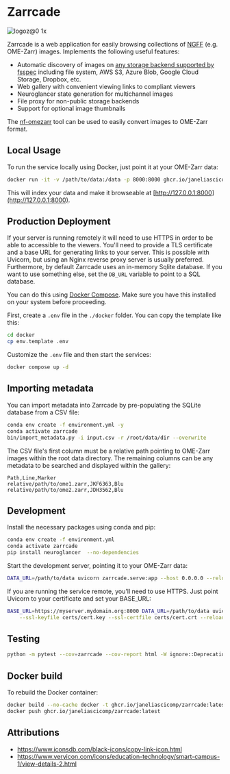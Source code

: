 # Zarrcade 

![logoz@0 1x](https://github.com/user-attachments/assets/21e45ddf-f53b-4391-9014-e1cad0243e7e)

Zarrcade is a web application for easily browsing collections of [NGFF](https://github.com/ome/ngff) (e.g. OME-Zarr) images. Implements the following useful features:

* Automatic discovery of images on [any storage backend supported by fsspec](https://filesystem-spec.readthedocs.io/en/latest/api.html#other-known-implementations) including file system, AWS S3, Azure Blob, Google Cloud Storage, Dropbox, etc.
* Web gallery with convenient viewing links to compliant viewers
* Neuroglancer state generation for multichannel images
* File proxy for non-public storage backends
* Support for optional image thumbnails

The [nf-omezarr](https://github.com/JaneliaSciComp/nf-omezarr) tool can be used to easily convert images to OME-Zarr format.

## Local Usage

To run the service locally using Docker, just point it at your OME-Zarr data:

```bash
docker run -it -v /path/to/data:/data -p 8000:8000 ghcr.io/janeliascicomp/zarrcade
```

This will index your data and make it browseable at [http://127.0.0.1:8000](http://127.0.0.1:8000).


## Production Deployment

If your server is running remotely it will need to use HTTPS in order to be able to accessible to the viewers. You'll need to provide a TLS certificate and a base URL for generating links to your server. This is possible with Uvicorn, but using an Nginx reverse proxy server is usually preferred. Furthermore, by default Zarrcade uses an in-memory Sqlite database. If you want to use something else, set the `DB_URL` variable to point to a SQL database.

You can do this using [Docker Compose](https://docs.docker.com/compose/). Make sure you have this installed on your system before proceeding.

First, create a `.env` file in the `./docker` folder. You can copy the template like this:

```bash
cd docker
cp env.template .env
```

Customize the `.env` file and then start the services:

```bash
docker compose up -d
```


## Importing metadata

You can import metadata into Zarrcade by pre-populating the SQLite database from a CSV file:

```bash
conda env create -f environment.yml -y
conda activate zarrcade
bin/import_metadata.py -i input.csv -r /root/data/dir --overwrite
```

The CSV file's first column must be a relative path pointing to OME-Zarr images within the root data directory. The remaining columns can be any metadata to be searched and displayed within the gallery:

```csv
Path,Line,Marker
relative/path/to/ome1.zarr,JKF6363,Blu
relative/path/to/ome2.zarr,JDH3562,Blu
```

## Development

Install the necessary packages using conda and pip:

```bash
conda env create -f environment.yml
conda activate zarrcade
pip install neuroglancer  --no-dependencies
```

Start the development server, pointing it to your OME-Zarr data:

```bash
DATA_URL=/path/to/data uvicorn zarrcade.serve:app --host 0.0.0.0 --reload
```

If you are running the service remote, you'll need to use HTTPS. Just point Uvicorn to your certificate and set your BASE_URL:

```bash
BASE_URL=https://myserver.mydomain.org:8000 DATA_URL=/path/to/data uvicorn zarrcade.serve:app --host 0.0.0.0 \
    --ssl-keyfile certs/cert.key --ssl-certfile certs/cert.crt --reload 
```

## Testing

```bash
python -m pytest --cov=zarrcade --cov-report html -W ignore::DeprecationWarning
```

## Docker build

To rebuild the Docker container:

```bash
docker build --no-cache docker -t ghcr.io/janeliascicomp/zarrcade:latest
docker push ghcr.io/janeliascicomp/zarrcade:latest
```

## Attributions

* <https://www.iconsdb.com/black-icons/copy-link-icon.html>
* <https://www.veryicon.com/icons/education-technology/smart-campus-1/view-details-2.html>
